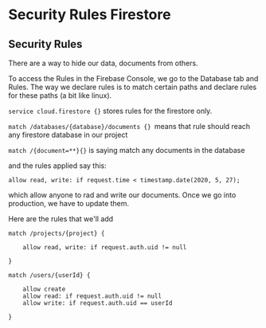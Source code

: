 # Security Rules Firestore
## Security Rules

There are a way to hide our data, documents from others.

To access the Rules in the Firebase Console, we go to the Database tab and Rules.
The way we declare rules is to match certain paths and declare rules for these paths (a bit like linux).

`service cloud.firestore {}` stores rules for the firestore only.

`match /databases/{database}/documents {} `means that rule should reach any firestore database in our project

`match /{document=**}{}` is saying match any documents in the database

and the rules applied say this: 

`allow read, write: if request.time < timestamp.date(2020, 5, 27);`

which allow anyone to rad and write our documents. Once we go into production, we have to update them.

Here are the rules that we'll add

```
match /projects/{project} {

    allow read, write: if request.auth.uid != null

}

match /users/{userId} {

    allow create
    allow read: if request.auth.uid != null
    allow write: if request.auth.uid == userId

}
```